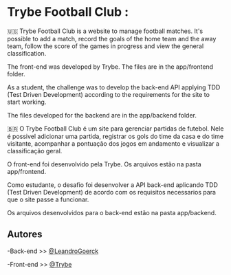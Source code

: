 
# Trybe Football Club :

🇺🇸
Trybe Football Club is a website to manage football matches.
It's possible to add a match, record the goals of the home team and the away team, follow the score of the games in progress and view the general classification.

The front-end was developed by Trybe. The files are in the app/frontend folder.

As a student, the challenge was to develop the back-end API applying TDD (Test Driven Development) according to the requirements for the site to start working.

The files developed for the backend are in the app/backend folder.

🇧🇷
O Trybe Football Club é um site para gerenciar partidas de futebol.
Nele é possivel adicionar uma partida, registrar os gols do time da casa e do time visitante, acompanhar a pontuação dos jogos em andamento e visualizar a classificação geral.

O front-end foi desenvolvido pela Trybe. Os arquivos estão na pasta app/frontend.

Como estudante, o desafio foi desenvolver a API back-end aplicando TDD (Test Driven Development) de acordo com os requisitos necessarios para que o site passe a funcionar.

Os arquivos desenvolvidos para o back-end estão na pasta app/backend.


## Autores


-Back-end >> [@LeandroGoerck](https://www.github.com/LeandroGoerck)

-Front-end >> [@Trybe](https://www.github.com/tryber)
